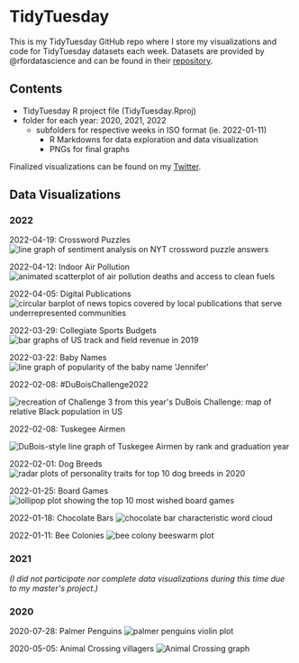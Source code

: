 # TidyTuesday

This is my TidyTuesday GitHub repo where I store my visualizations and code for TidyTuesday datasets each week. Datasets are provided by @rfordatascience and can be found in their [repository](https://github.com/rfordatascience/tidytuesday/). 

## Contents

- TidyTuesday R project file (TidyTuesday.Rproj)
- folder for each year: 2020, 2021, 2022
	- subfolders for respective weeks in ISO format (ie. 2022-01-11)
		- R Markdowns for data exploration and data visualization
		- PNGs for final graphs

Finalized visualizations can be found on my [Twitter](https://twitter.com/jenjentro).

## Data Visualizations

### 2022

2022-04-19: Crossword Puzzles
![line graph of sentiment analysis on NYT crossword puzzle answers](/2022/2022-04-19/times_crossword_sentiment_line.png)

2022-04-12: Indoor Air Pollution
![animated scatterplot of air pollution deaths and access to clean fuels](/2022/2022-04-12/ndoor_air_pollution.gif)

2022-04-05: Digital Publications
![circular barplot of news topics covered by local publications that serve underrepresented communities](/2022/2022-04-05/underrep_topics_plot.png)

2022-03-29: Collegiate Sports Budgets
![bar graphs of US track and field revenue in 2019](/2022/2022-03-29/tidytues_collegiate_sports.png)

2022-03-22: Baby Names
![line graph of popularity of the baby name 'Jennifer'](/2022/2022-03-22/tidytues_babynames.png)

2022-02-08: #DuBoisChallenge2022

![recreation of Challenge 3 from this year's DuBois Challenge: map of relative Black population in US](/2022/2022-02-15/dubois-map.png)

2022-02-08: Tuskegee Airmen

![DuBois-style line graph of Tuskegee Airmen by rank and graduation year](/2022/2022-02-08/tuskegee-line-graph.png)

2022-02-01: Dog Breeds
![radar plots of personality traits for top 10 dog breeds in 2020](/2022/2022-02-01/dog-breed-radar-plot.png)

2022-01-25: Board Games
![lollipop plot showing the top 10 most wished board games](/2022/2022-01-25/board-game_tidytues.png)

2022-01-18: Chocolate Bars
![chocolate bar characteristic word cloud](/2022/2022-01-18/choco-bar_tidytues.png)

2022-01-11: Bee Colonies
![bee colony beeswarm plot](/2022/2022-01-11/beecolony_tidytues.png)

### 2021

*(I did not participate nor complete data visualizations during this time due to my master's project.)*

### 2020

2020-07-28: Palmer Penguins
![palmer penguins violin plot](/2020/07-28-2020/penguin_flipper.png)

2020-05-05: Animal Crossing villagers
![Animal Crossing graph](/2020/05-05-2020/acnh_tidytues_graph.png)
